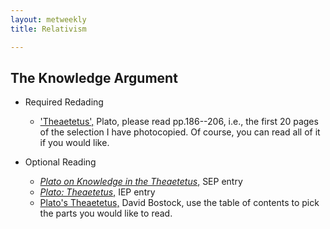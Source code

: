 ```yaml
---
layout: metweekly
title: Relativism

---
```


## The Knowledge Argument

+ Required Redading
	+ ['Theaetetus',](Theaetetus.pdf) Plato, please read pp.186--206, i.e., the first 20 pages of the selection I have photocopied. Of course, you can read all of it if you would like.

+ Optional Reading
	+ [*Plato on Knowledge in the Theaetetus*,](https://plato.stanford.edu/entries/plato-theaetetus/) SEP entry
	+ [*Plato: Theaetetus*,](http://www.iep.utm.edu/theatetu/) IEP entry
	+ [Plato's Theaetetus,](Bostock.pdf) David Bostock, use the table of contents to pick the parts you would like to read.